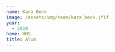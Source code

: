 ```yaml
---
name: Kara Beck 
image: /assets/img/team/kara_beck.jfif
year:
  - 2019
home: HHS
title: Alum
---
```

